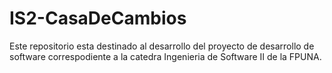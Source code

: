 # IS2-CasaDeCambios
Este repositorio esta destinado al desarrollo del proyecto de desarrollo de software correspodiente a la catedra Ingenieria de Software II de la FPUNA. 
